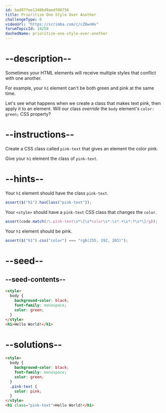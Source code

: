 ```yaml
---
id: bad87fee1348bd9aedf08756
title: Prioritize One Style Over Another
challengeType: 0
videoUrl: "https://scrimba.com/c/cZ8wnHv"
forumTopicId: 18258
dashedName: prioritize-one-style-over-another
---
```


# --description--

Sometimes your HTML elements will receive multiple styles that conflict with one another.

For example, your `h1` element can't be both green and pink at the same time.

Let's see what happens when we create a class that makes text pink, then apply it to an element. Will our class _override_ the `body` element's `color: green;` CSS property?

# --instructions--

Create a CSS class called `pink-text` that gives an element the color pink.

Give your `h1` element the class of `pink-text`.

# --hints--

Your `h1` element should have the class `pink-text`.

```js
assert($("h1").hasClass("pink-text"));
```

Your `<style>` should have a `pink-text` CSS class that changes the `color`.

```js
assert(code.match(/\.pink-text\s*\{\s*color\s*:\s*.+\s*;?\s*\}/g));
```

Your `h1` element should be pink.

```js
assert($("h1").css("color") === "rgb(255, 192, 203)");
```

# --seed--

## --seed-contents--

```html
<style>
  body {
    background-color: black;
    font-family: monospace;
    color: green;
  }
</style>
<h1>Hello World!</h1>
```

# --solutions--

```html
<style>
  body {
    background-color: black;
    font-family: monospace;
    color: green;
  }
  .pink-text {
    color: pink;
  }
</style>
<h1 class="pink-text">Hello World!</h1>
```
